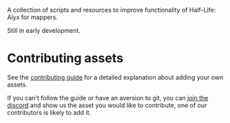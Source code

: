 A collection of scripts and resources to improve functionality of Half-Life: Alyx for mappers.

Still in early development.

# Contributing assets

See the [contributing guide](guides/contributing/README.md) for a detailed explanation about adding your own assets.

If you can't follow the guide or have an aversion to git, you can [join the discord](https://discord.gg/yTQhGeKxSK) and show us the asset you would like to contribute, one of our contributors is likely to add it.